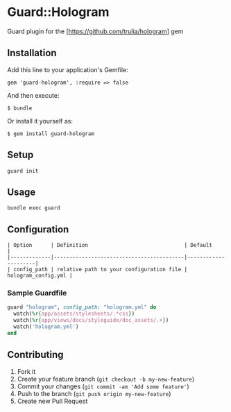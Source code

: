 # Guard::Hologram

Guard plugin for the [https://github.com/trulia/hologram] gem

## Installation

Add this line to your application's Gemfile:

    gem 'guard-hologram', :require => false

And then execute:

    $ bundle

Or install it yourself as:

    $ gem install guard-hologram

## Setup

    guard init
    
## Usage

    bundle exec guard
    
## Configuration

    | Option      | Definition                               | Default             |
    |-------------|------------------------------------------|---------------------|
    | config_path | relative path to your configuration file | hologram_config.yml |
    
### Sample Guardfile

```ruby
guard "hologram", config_path: "hologram.yml" do
  watch(%r{app/assets/stylesheets/.*css})
  watch(%r{app/views/docs/styleguide/doc_assets/.+})
  watch('hologram.yml')
end
```

## Contributing

1. Fork it
2. Create your feature branch (`git checkout -b my-new-feature`)
3. Commit your changes (`git commit -am 'Add some feature'`)
4. Push to the branch (`git push origin my-new-feature`)
5. Create new Pull Request
